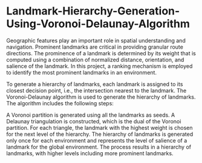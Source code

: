 # Landmark-Hierarchy-Generation-Using-Voronoi-Delaunay-Algorithm
Geographic features play an important role in spatial understanding and navigation. Prominent landmarks are critical in providing granular route directions. The prominence of a landmark is determined by its weight that is computed using a combination of normalized distance, orientation, and salience of the landmark. In this project, a ranking mechanism is employed to identify the most prominent landmarks in an environment.

To generate a hierarchy of landmarks, each landmark is assigned to its closest decision point, i.e., the intersection nearest to the landmark. The Voronoi-Delaunay algorithm is used to generate the hierarchy of landmarks. The algorithm includes the following steps:

A Voronoi partition is generated using all the landmarks as seeds.
A Delaunay triangulation is constructed, which is the dual of the Voronoi partition.
For each triangle, the landmark with the highest weight is chosen for the next level of the hierarchy.
The hierarchy of landmarks is generated only once for each environment and represents the level of salience of a landmark for the global environment. The process results in a hierarchy of landmarks, with higher levels including more prominent landmarks.

